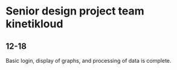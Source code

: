 # Senior design project team kinetikloud

## 12-18

Basic login, display of graphs, and processing of data is complete. 

